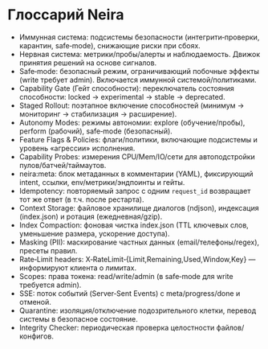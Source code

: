 # Глоссарий Neira

- Иммунная система: подсистемы безопасности (интегрити‑проверки, карантин, safe‑mode), снижающие риски при сбоях.
- Нервная система: метрики/пробы/алерты и наблюдаемость. Движок принятия решений на основе сигналов.
- Safe‑mode: безопасный режим, ограничивающий побочные эффекты (write требует admin). Включается иммунной системой/политиками.
- Capability Gate (Гейт способности): переключатель состояния способности: locked → experimental → stable → deprecated.
- Staged Rollout: поэтапное включение способностей (минимум → мониторинг → стабилизация → расширение).
- Autonomy Modes: режимы автономии: explore (обучение/пробы), perform (рабочий), safe‑mode (безопасный).
- Feature Flags & Policies: флаги/политики, включающие подсистемы и уровень «агрессии» исполнения.
- Capability Probes: измерения CPU/Mem/IO/сети для автоподстройки пулов/батчей/таймаутов.
- neira:meta: блок метаданных в комментарии (YAML), фиксирующий intent, ссылки, env/метрики/эндпоинты и гейты.
- Idempotency: повторяемый запрос с одним `request_id` возвращает тот же ответ (в т.ч. после рестарта).
- Context Storage: файловое хранилище диалогов (ndjson), индексация (index.json) и ротация (ежедневная/gzip).
- Index Compaction: фоновая чистка index.json (TTL ключевых слов, уменьшение размера, ускорение доступа).
- Masking (PII): маскирование частных данных (email/телефоны/regex), пресеты правил.
- Rate‑Limit headers: X‑RateLimit‑{Limit,Remaining,Used,Window,Key} — информируют клиента о лимитах.
- Scopes: права токена: read/write/admin (в safe‑mode для write требуется admin).
- SSE: поток событий (Server‑Sent Events) с meta/progress/done и отменой.
- Quarantine: изоляция/отключение подозрительного клетки, перевод системы в безопасное состояние.
- Integrity Checker: периодическая проверка целостности файлов/конфигов.

